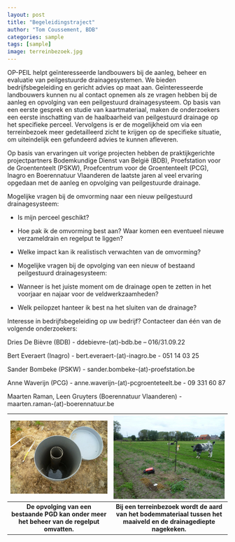 ```yaml
---
layout: post
title: "Begeleidingstraject"
author: "Tom Coussement, BDB"
categories: sample
tags: [sample]
image: terreinbezoek.jpg 
---
```


OP-PEIL helpt geïnteresseerde landbouwers bij de aanleg, beheer en evaluatie van peilgestuurde drainagesystemen. We bieden bedrijfsbegeleiding en gericht advies op maat aan. 
Geïnteresseerde landbouwers kunnen nu al contact opnemen als ze vragen hebben bij de aanleg en opvolging van een peilgestuurd drainagesysteem. Op basis van een eerste gesprek en studie van kaartmateriaal, maken de onderzoekers een eerste inschatting van de haalbaarheid van peilgestuurd drainage op het specifieke perceel. Vervolgens is er de mogelijkheid om via een terreinbezoek meer gedetailleerd zicht te krijgen op de specifieke situatie, om uiteindelijk een gefundeerd advies te kunnen afleveren. 

Op basis van ervaringen uit vorige projecten hebben de praktijkgerichte projectpartners Bodemkundige Dienst van België (BDB), Proefstation voor de Groententeelt (PSKW), Proefcentrum voor de Groententeelt (PCG), Inagro en Boerennatuur Vlaanderen de laatste jaren al veel ervaring opgedaan met de aanleg en opvolging van peilgestuurde drainage. 

Mogelijke vragen bij de omvorming naar een nieuw peilgestuurd drainagesysteem: 

* Is mijn perceel geschikt? 

* Hoe pak ik de omvorming best aan? Waar komen een eventueel nieuwe verzameldrain en regelput te liggen? 

* Welke impact kan ik realistisch verwachten van de omvorming? 

* Mogelijke vragen bij de opvolging van een nieuw of bestaand peilgestuurd drainagesysteem: 

* Wanneer is het juiste moment om de drainage open te zetten in het voorjaar en najaar voor de veldwerkzaamheden? 

* Welk peilopzet hanteer ik best na het sluiten van de drainage? 

Interesse in bedrijfsbegeleiding op uw bedrijf? Contacteer dan één van de volgende onderzoekers: 

Dries De Bièvre (BDB) - ddebievre-(at)-bdb.be – 016/31.09.22 

Bert Everaert (Inagro) - bert.everaert-(at)-inagro.be - 051 14 03 25 

Sander Bombeke (PSKW) - sander.bombeke-(at)-proefstation.be 

Anne Waverijn (PCG) - anne.waverijn-(at)-pcgroenteteelt.be - 09 331 60 87 

Maarten Raman, Leen Gruyters (Boerennatuur Vlaanderen) - maarten.raman-(at)-boerennatuur.be 

|![regelput](./assets/img/regelput.jpg)|![bodemonderzoek](./assets/img/bodemonderzoek.jpg)|
|:--:|:--:|
|<b>De opvolging van een bestaande PGD kan onder meer het beheer van de regelput omvatten. </b>|<b> Bij een terreinbezoek wordt de aard van het bodemmateriaal tussen het maaiveld en de drainagediepte nagekeken.</b> |

